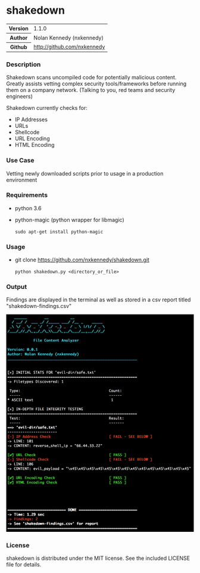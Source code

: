 # shakedown
<table>
    <tr>
        <th>Version</th>
        <td>1.1.0</td>
    </tr>
    <tr>
       <th>Author</th>
       <td>Nolan Kennedy (nxkennedy)</td>
    </tr>
    <tr>
        <th>Github</th>
        <td><a href="http://github.com/nxkennedy">http://github.com/nxkennedy</a></td>
    </tr>
</table>

### Description
Shakedown scans uncompiled code for potentially malicious content. Greatly assists vetting complex security tools/frameworks before running them on a company network. (Talking to you, red teams and security engineers)

Shakedown currently checks for:
* IP Addresses
* URLs
* Shellcode
* URL Encoding
* HTML Encoding

### Use Case
Vetting newly downloaded scripts prior to usage in a production environment

### Requirements
* python 3.6
* python-magic (python wrapper for libmagic)

    `sudo apt-get install python-magic`

### Usage
* git clone https://github.com/nxkennedy/shakedown.git

    `python shakedown.py <directory_or_file>`

### Output
Findings are displayed in the terminal as well as stored in a csv report titled "shakedown-findings.csv"

![shakedown terminal output](img/shakedown.png)

### License
shakedown is distributed under the MIT license.  See the included
LICENSE file for details.
